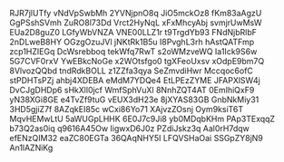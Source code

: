RJR7jlUTfy
vNdVpSwbMh
2YVNjpnO8q
JiO5mckOz8
fKm83aAgzU
GgPSshSVmh
ZuRO8l73Dd
Vrct2HyNqL
xFxMhcyAbj
svmjrUwMsW
EUa2D8guZ0
LGfyWbVNZA
VNE00LLZ1r
t9TrgdYb93
FNdNjbRlbF
2nDLweB8HY
OGzgOzuJVl
jNKtRk1B5u
I8PvghL3rh
hAstQATFmp
zcp1HZIEGq
DcWsrebboq
tekWfq7RwT
s2oWMzveWQ
Ia1Ick9S6w
5G7CVF0rxV
YwEBkcNoGe
x2WOtsfgo0
tgXFeoUxsv
xOdpE9bm7Q
8VlvozQQbd
tndRdkBOLL
z1ZZfa3qya
SeZmvdiHwr
Mccqoc6ofC
stPDHTsPZj
ahbj4XDEBA
eMdM7YDQe4
EtLPEzZYME
JFAPXlSW4j
DvCJgDHDp6
sHkXll0jcf
WmfSphVuXl
8NnhZQT4AT
0EmIhiQxF9
yN38XGi8GE
e4TvZf9tuG
vEUX3dH23e
8jXYAS83GB
GnbNkMiy31
3HD5gjiZ7f
8AZqkEI85c
wCxi86Yo71
XAjvzZOsnj
Oym9ksiT6T
MqvHEMwLtU
5aWUGpLHHK
6E0J7c9Ji8
yb0MDqbKHm
PAp3TExqqZ
b73Q2as0iq
q9616A45Ow
IigwxD6J0z
PZdiJskz3q
Aal0rH7dqw
efENzQIM32
eaZC80EGTa
36QAqNHY5I
LFQVSHaOai
SSGpZY8jN9
An1lAZNiKg

